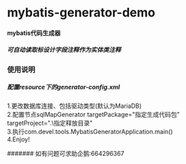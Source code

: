 # mybatis-generator-demo
#### mybatis代码生成器<br/>
##### 可自动读取标设计字段注释作为实体类注释

### 使用说明
##### 配置resource下的generator-config.xml<br/>
1.更改数据库连接、包括驱动类型(默认为MariaDB)<br/>
2.配置节点sqlMapGenerator targetPackage="指定生成代码包" targetProject=".\指定释放目录"<br/>
3.执行com.devel.tools.MybatisGeneratorApplication.main()<br/>
4.Enjoy!

####### 如有问题可求助企鹅:664296367
